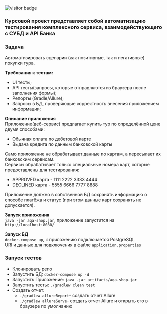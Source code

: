 ![visitor badge](https://visitor-badge-reloaded.herokuapp.com/badge?page_id=cromax-max/Coursework&color=55acb7&style=flat&logo=Github&text=Welcome!)
### Курсовой проект представляет собой автоматизацию тестирования комплексного сервиса, взаимодействующего с СУБД и API Банка

### Задача
Автоматизировать сценарии (как позитивные, так и негативные) покупки тура.  

__Требования к тестам:__
- UI тесты;
- API тесты(запросы, которые отправляются из браузера после заполнения формы);
- Репорты (Gradle/Allure);
- Запросы в БД, проверяющие корректность внесения приложением информации;


__Описание приложения__  
Приложение(веб-сервис) предлагает купить тур по определённой цене двумя способами:
- Обычная оплата по дебетовой карте
- Выдача кредита по данным банковской карты

Само приложение не обрабатывает данные по картам, а пересылает их банковским сервисам.  
Сервисы обрабатывает только специальные номера карт, которые предоставлены для тестирования:
- APPROVED карта - 1111 2222 3333 4444
- DECLINED карта - 5555 6666 7777 8888

Приложение должно в собственной БД сохранять информацию о способе платёжа и статус (при этом данные карт сохранять не допускается).  

__Запуск приложения__  
`java -jar aqa-shop.jar`, приложение запустится на `http://localhost:8080/`  

__Запуск БД__  
`docker-compose up`, к приложению подключается PostgreSQL  
URI и данные для подключения в файле `application.properties`  

### Запуск тестов
- Клонировать репо
- Запустить БД: `docker-compose up -d`
- Запустить Приложение: `java -jar artifacts/aqa-shop.jar`
- Запустить тесты: `./gradlew clean test`
- Создать отчет:
    - `./gradlew allureReport`- создать отчет Allure
    - `./gradlew allureServe`- создать отчет Allure и открыть его в браузере по умолчанию
